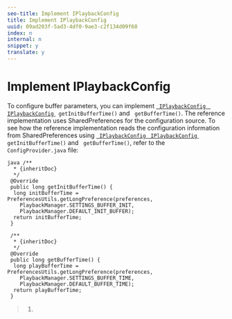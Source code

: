 ```yaml
---
seo-title: Implement IPlaybackConfig
title: Implement IPlaybackConfig
uuid: 09ad203f-5ad3-4df0-9ae3-c2f134d09f60
index: n
internal: n
snippet: y
translate: y
---
```


# Implement IPlaybackConfig

To configure buffer parameters, you can implement [  <!-- APINAME - Required Post Migration Cleanup --> ` IPlaybackConfig` ](http://help.adobe.com/en_US/primetime/reference_implementation/android/javadoc/com/adobe/primetime/reference/config/IPlaybackConfig.html) [  <!-- APINAME - Required Post Migration Cleanup --> ` IPlaybackConfig` ](http://help.adobe.com/en_US/primetime/reference_implementation/dhls/asdoc/com/adobe/primetime/reference/configuration/IPlaybackConfig.html)  <!-- APINAME - Required Post Migration Cleanup --> ` getInitBufferTime()` and  <!-- APINAME - Required Post Migration Cleanup --> ` getBufferTime()`. 
The reference implementation uses SharedPreferences for the configuration source.
To see how the reference implementation reads the configuration information from SharedPreferences using [  <!-- APINAME - Required Post Migration Cleanup --> ` IPlaybackConfig` ](http://help.adobe.com/en_US/primetime/reference_implementation/android/javadoc/com/adobe/primetime/reference/config/IPlaybackConfig.html) [  <!-- APINAME - Required Post Migration Cleanup --> ` IPlaybackConfig` ](http://help.adobe.com/en_US/primetime/reference_implementation/dhls/asdoc/com/adobe/primetime/reference/configuration/IPlaybackConfig.html)  <!-- APINAME - Required Post Migration Cleanup --> ` getInitBufferTime()` and  <!-- APINAME - Required Post Migration Cleanup --> ` getBufferTime()`, refer to the ` ConfigProvider.java` file: 
```
java /** 
  * {inheritDoc} 
  */ 
 @Override 
 public long getInitBufferTime() { 
  long initBufferTime = PreferencesUtils.getLongPreference(preferences, 
    PlaybackManager.SETTINGS_BUFFER_INIT, 
    PlaybackManager.DEFAULT_INIT_BUFFER); 
  return initBufferTime; 
 } 
 
 /** 
  * {inheritDoc} 
  */ 
 @Override 
 public long getBufferTime() { 
  long playBufferTime = PreferencesUtils.getLongPreference(preferences, 
    PlaybackManager.SETTINGS_BUFFER_TIME, 
    PlaybackManager.DEFAULT_BUFFER_TIME); 
  return playBufferTime; 
 }
```


>1.
